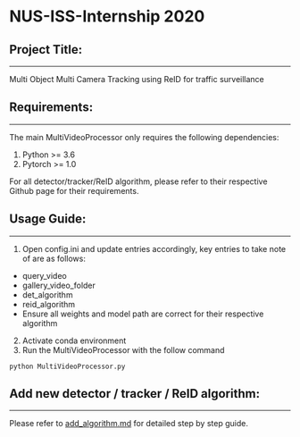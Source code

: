 # NUS-ISS-Internship 2020

## Project Title:
---
Multi Object Multi Camera Tracking using ReID for traffic surveillance

## Requirements:
---
The main MultiVideoProcessor only requires the following dependencies:
1. Python >= 3.6
2. Pytorch >= 1.0

For all detector/tracker/ReID algorithm, please refer to their respective Github page for their requirements.

## Usage Guide:
---
1. Open config.ini and update entries accordingly, key entries to take note of are as follows:
 * query_video
 * gallery_video_folder
 * det_algorithm
 * reid_algorithm
 * Ensure all weights and model path are correct for their respective algorithm

2. Activate conda environment
3. Run the MultiVideoProcessor with the follow command
```
python MultiVideoProcessor.py
```

## Add new detector / tracker / ReID algorithm:
---
Please refer to [add_algorithm.md](https://github.com/raymondng76/NUS-ISS-Internship/blob/master/add_algorithm.md) for detailed step by step guide.